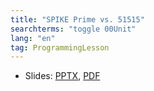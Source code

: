 ```yaml
---
title: "SPIKE Prime vs. 51515"
searchterms: "toggle 00Unit"
lang: "en"
tag: ProgrammingLesson
---
```

 <ul>
 <li class="ng-binding">Slides:
 <a href="ProgrammingLessons/SPvs51515.pptx">PPTX</a>,
 <a href="ProgrammingLessons/SPvs51515.pdf">PDF</a>
 </li>
 </ul>
